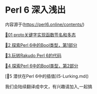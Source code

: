 # Perl 6 深入浅出

内容源于(https://perl6.online/contents/)

[🦋01 proto关键字实现函数签名和多态](01-the-proto-keyword.md)

[🔬2 探索Perl 6中的Bool类型，第1部分](02-Bool-type.md)

[🔬3.玩转Rakudo Perl 6的代码](03-Playing-code-Rakudo.md)

[🔬4 探索Perl 6中的Bool类型，第2部分](04-Bool-type-2.md)

[🔬5 潜伏在Perl  6中的插值](5-Lurking.md()

我们会陆续翻译成中文，有兴趣请加入,一起搞


